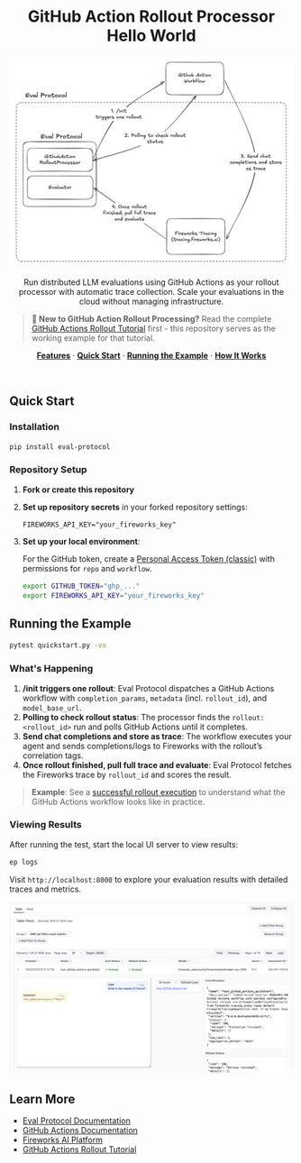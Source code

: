 <h1 align="center">GitHub Action Rollout Processor Hello World</h1>

<p align="center">
  <img alt="GitHub Action Rollout Processor Flow" src="assets/github-action-rollout-processor.png">
</p>

<p align="center">
    Run distributed LLM evaluations using GitHub Actions as your rollout processor with automatic trace collection. Scale your evaluations in the cloud without managing infrastructure.
</p>

> **📖 New to GitHub Action Rollout Processing?** Read the complete [GitHub Actions Rollout Tutorial](https://evalprotocol.io/tutorial/github-actions-rollout) first - this repository serves as the working example for that tutorial.

<p align="center">
  <a href="#features"><strong>Features</strong></a> ·
  <a href="#quick-start"><strong>Quick Start</strong></a> ·
  <a href="#running-the-example"><strong>Running the Example</strong></a> ·
  <a href="#how-it-works"><strong>How It Works</strong></a>
</p>

<br/>

## Quick Start

### Installation

```bash
pip install eval-protocol
```

### Repository Setup

1. **Fork or create this repository**
2. **Set up repository secrets** in your forked repository settings:
   ```
   FIREWORKS_API_KEY="your_fireworks_key"
   ```
3. **Set up your local environment**:
   
   For the GitHub token, create a [Personal Access Token (classic)](https://docs.github.com/en/authentication/keeping-your-account-and-data-secure/managing-your-personal-access-tokens#personal-access-tokens-classic) with permissions for `repo` and `workflow`.
   
   ```bash
   export GITHUB_TOKEN="ghp_..."
   export FIREWORKS_API_KEY="your_fireworks_key"
   ```

## Running the Example

```bash
pytest quickstart.py -vs
```

### What's Happening

1. **/init triggers one rollout**: Eval Protocol dispatches a GitHub Actions workflow with `completion_params`, `metadata` (incl. `rollout_id`), and `model_base_url`.
2. **Polling to check rollout status**: The processor finds the `rollout:<rollout_id>` run and polls GitHub Actions until it completes.
3. **Send chat completions and store as trace**: The workflow executes your agent and sends completions/logs to Fireworks with the rollout’s correlation tags.
4. **Once rollout finished, pull full trace and evaluate**: Eval Protocol fetches the Fireworks trace by `rollout_id` and scores the result.

> **Example**: See a [successful rollout execution](https://github.com/eval-protocol/github-action-rollout-processor-hello-world/actions/runs/18734437289) to understand what the GitHub Actions workflow looks like in practice.

### Viewing Results

After running the test, start the local UI server to view results:

```bash
ep logs
```

Visit `http://localhost:8000` to explore your evaluation results with detailed traces and metrics.

<p align="center">
  <img alt="GitHub Action Rollout Processor EP Logs" src="assets/ep-logs.png">
</p>

## Learn More

- [Eval Protocol Documentation](https://evalprotocol.io/introduction)
- [GitHub Actions Documentation](https://docs.github.com/en/actions)
- [Fireworks AI Platform](https://fireworks.ai)
- [GitHub Actions Rollout Tutorial](https://evalprotocol.io/tutorial/github-actions-rollout)